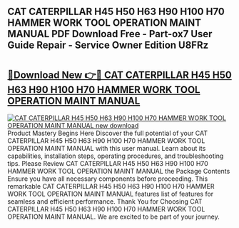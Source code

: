 ## CAT CATERPILLAR H45 H50 H63 H90 H100 H70 HAMMER WORK TOOL OPERATION MAINT MANUAL PDF Download Free - Part-ox7 User Guide Repair - Service Owner Edition U8FRz

# <h2><a href="http://bc65505.oget.top/?id=CAT+CATERPILLAR+H45+H50+H63+H90+H100+H70+HAMMER+WORK+TOOL+OPERATION+MAINT+MANUAL">🔗Download New 👉🔴 CAT CATERPILLAR H45 H50 H63 H90 H100 H70 HAMMER WORK TOOL OPERATION MAINT MANUAL</a></h2>

[![CAT CATERPILLAR H45 H50 H63 H90 H100 H70 HAMMER WORK TOOL OPERATION MAINT MANUAL new download](https://i.imgur.com/5g1atiW.png)](http://bc65505.oget.top/?id=CAT+CATERPILLAR+H45+H50+H63+H90+H100+H70+HAMMER+WORK+TOOL+OPERATION+MAINT+MANUAL)
Product Mastery Begins Here Discover the full potential of your CAT CATERPILLAR H45 H50 H63 H90 H100 H70 HAMMER WORK TOOL OPERATION MAINT MANUAL with this user manual. Learn about its capabilities, installation steps, operating procedures, and troubleshooting tips. Please Review CAT CATERPILLAR H45 H50 H63 H90 H100 H70 HAMMER WORK TOOL OPERATION MAINT MANUAL the Package Contents Ensure you have all necessary components before proceeding. This remarkable CAT CATERPILLAR H45 H50 H63 H90 H100 H70 HAMMER WORK TOOL OPERATION MAINT MANUAL features list of features for seamless and efficient performance. Thank You for Choosing CAT CATERPILLAR H45 H50 H63 H90 H100 H70 HAMMER WORK TOOL OPERATION MAINT MANUAL. We are excited to be part of your journey.
